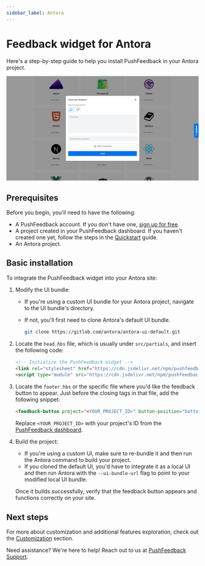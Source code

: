```yaml
---
sidebar_label: Antora
---
```


# Feedback widget for Antora

Here's a step-by-step guide to help you install PushFeedback in your Antora project.

![Feedback wiget for docs screenshot](./images/feedback-widget-docs.png)

## Prerequisites

Before you begin, you'll need to have the following:

- A PushFeedback account. If you don't have one, [sign up for free](https://app.pushfeedback.com/accounts/signup/).
- A project created in your PushFeedback dashboard. If you haven't created one yet, follow the steps in the [Quickstart](../quickstart.md#2-create-a-project) guide.
- An Antora project.

## Basic installation

To integrate the PushFeedback widget into your Antora site:

1. Modify the UI bundle:

    * If you're using a custom UI bundle for your Antora project, navigate to the UI bundle's directory.
    * If not, you'll first need to clone Antora's default UI bundle.

        ```bash
        git clone https://gitlab.com/antora/antora-ui-default.git
        ```

1. Locate the `head.hbs` file, which is usually under `src/partials`, and insert the following code:

    ```html
    <!-- Initialize the PushFeedback widget -->
    <link rel="stylesheet" href="https://cdn.jsdelivr.net/npm/pushfeedback/dist/pushfeedback/pushfeedback.css">
    <script type="module" src="https://cdn.jsdelivr.net/npm/pushfeedback/dist/pushfeedback/pushfeedback.esm.js"></script>
    ```

1. Locate the `footer.hbs` or the specific file where you'd like the feedback button to appear. Just before the closing tags in that file, add the following snippet:

    ```html
    <feedback-button project="<YOUR_PROJECT_ID>" button-position="bottom-right" modal-position="bottom-right" button-style="dark">Feedback</feedback-button>
    ```

    Replace `<YOUR_PROJECT_ID>` with your project's ID from the [PushFeedback dashboard](../quickstart.md#2-create-a-project).

1. Build the project:

    * If you're using a custom UI, make sure to re-bundle it and then run the Antora command to build your project.
    * If you cloned the default UI, you'd have to integrate it as a local UI and then run Antora with the `--ui-bundle-url` flag to point to your modified local UI bundle.

    Once it builds successfully, verify that the feedback button appears and functions correctly on your site.

## Next steps

For more about customization and additional features exploration, check out the [Customization](/category/customization) section.

Need assistance? We're here to help! Reach out to us at [PushFeedback Support](https://pushfeedback.com/contact).